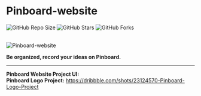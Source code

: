 # Pinboard-website

![GitHub Repo Size](https://img.shields.io/github/repo-size/Mhadi-1382/Pinboard-website)
![GitHub Stars](https://img.shields.io/github/stars/Mhadi-1382/Pinboard-website)
![GitHub Forks](https://img.shields.io/github/forks/Mhadi-1382/Pinboard-website)

<br>

<img src="https://github.com/Mhadi-1382/Pinboard-website/blob/master/Pinboard_Website_Cover.png" alt="Pinboard-website" description="Be organized, record your ideas on Pinboard.">

**Be organized, record your ideas on Pinboard.**

***

**Pinboard Website Project UI:** 
<br>
**Pinboard Logo Project:** <a href="https://dribbble.com/shots/23124570-Pinboard-Logo-Project">https://dribbble.com/shots/23124570-Pinboard-Logo-Project</a>
